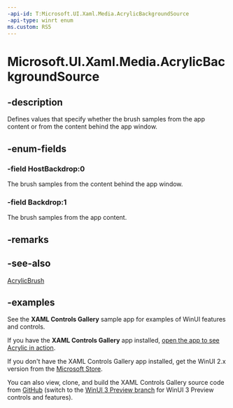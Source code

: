 ```yaml
---
-api-id: T:Microsoft.UI.Xaml.Media.AcrylicBackgroundSource
-api-type: winrt enum
ms.custom: RS5
---
```

<!-- Enumeration syntax.
public enum AcrylicBackgroundSource : int 
-->

# Microsoft.UI.Xaml.Media.AcrylicBackgroundSource

## -description

Defines values that specify whether the brush samples from the app content or from the content behind the app window.

## -enum-fields

### -field HostBackdrop:0

The brush samples from the content behind the app window.

### -field Backdrop:1

The brush samples from the app content.

## -remarks

## -see-also

[AcrylicBrush](acrylicbrush.md)

## -examples

See the **XAML Controls Gallery** sample app for examples of WinUI features and controls.

If you have the **XAML Controls Gallery** app installed, [open the app to see Acrylic in action](xamlcontrolsgallery:/item/Acrylic).

If you don't have the XAML Controls Gallery app installed, get the WinUI 2.x version from the [Microsoft Store](https://www.microsoft.com/p/xaml-controls-gallery/9msvh128x2zt).

You can also view, clone, and build the XAML Controls Gallery source code from [GitHub](https://github.com/Microsoft/Xaml-Controls-Gallery) (switch to the [WinUI 3 Preview branch](https://github.com/microsoft/Xaml-Controls-Gallery/tree/winui3preview) for WinUI 3 Preview controls and features).
